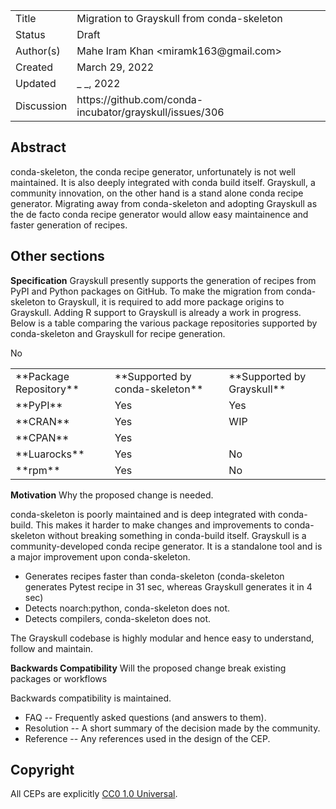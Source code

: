 <table>
<tr><td> Title </td><td> Migration to Grayskull from conda-skeleton </td>
<tr><td> Status </td><td> Draft </td></tr>
<tr><td> Author(s) </td><td> Mahe Iram Khan &lt;miramk163@gmail.com&gt;</td></tr>
<tr><td> Created </td><td> March 29, 2022</td></tr>
<tr><td> Updated </td><td> _ _, 2022</td></tr>
<tr><td> Discussion </td><td> https://github.com/conda-incubator/grayskull/issues/306 </td></tr>
</table>

## Abstract

conda-skeleton, the conda recipe generator, unfortunately is not well maintained. It is also deeply integrated with conda build itself. Grayskull, a community innovation, on the other hand is a stand alone conda recipe generator. Migrating away from conda-skeleton and adopting Grayskull as the de facto conda recipe generator would allow easy maintainence and faster generation of recipes.

## Other sections

**Specification**
Grayskull presently supports the generation of recipes from PyPI and Python packages on GitHub. To make the migration from conda-skeleton to Grayskull, it is required to add more package origins to Grayskull. Adding R support to Grayskull is already a work in progress.
Below is a table comparing the various package repositories supported by conda-skeleton and Grayskull for recipe generation.

<table>
<tr><td> **Package Repository** </td><td> **Supported by conda-skeleton** </td><td> **Supported by Grayskull** </td>
<tr><td> **PyPI** </td><td> Yes </td><td> Yes </td></tr>
<tr><td> **CRAN** </td><td> Yes</td><td> WIP </td></tr>
<tr><td> **CPAN** </td><td> Yes </td></td> No </td></tr>
<tr><td> **Luarocks** </td><td> Yes </td><td> No </td></tr>
<tr><td> **rpm** </td><td> Yes </td><td> No </td></tr>
</table>

**Motivation**
Why the proposed change is needed.

conda-skeleton is poorly maintained and is deep integrated with conda-build. This makes it harder to make changes and improvements to conda-skeleton without breaking something in conda-build itself. Grayskull is a community-developed conda recipe generator. It is a standalone tool and is a major improvement upon conda-skeleton.

  * Generates recipes faster than conda-skeleton (conda-skeleton generates Pytest recipe in 31 sec, whereas Grayskull generates it in 4 sec)
  * Detects noarch:python, conda-skeleton does not.
  * Detects compilers, conda-skeleton does not.

The Grayskull codebase is highly modular and hence easy to understand, follow and maintain.

**Backwards Compatibility**
Will the proposed change break existing packages or workflows

Backwards compatibility is maintained.


* FAQ -- Frequently asked questions (and answers to them).
* Resolution -- A short summary of the decision made by the community.
* Reference -- Any references used in the design of the CEP.

## Copyright

All CEPs are explicitly [CC0 1.0 Universal](https://creativecommons.org/publicdomain/zero/1.0/).
